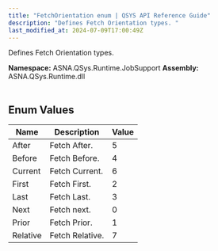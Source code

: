 ```yaml
---
title: "FetchOrientation enum | QSYS API Reference Guide"
description: "Defines Fetch Orientation types. "
last_modified_at: 2024-07-09T17:00:49Z
---
```


Defines Fetch Orientation types.

**Namespace:** ASNA.QSys.Runtime.JobSupport
**Assembly:** ASNA.QSys.Runtime.dll
<br>
<br>

## Enum Values

| Name | Description | Value
| --- | --- | --- 
| After | Fetch After. | 5 |
| Before | Fetch Before. | 4 |
| Current | Fetch Current. | 6 |
| First | Fetch First. | 2 |
| Last | Fetch Last. | 3 |
| Next | Fetch next. | 0 |
| Prior | Fetch Prior. | 1 |
| Relative | Fetch Relative. | 7 |
